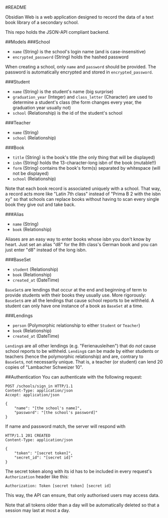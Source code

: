 #README

Obsidian Web is a web application designed to record the data of a text book
library of a secondary school.

This repo holds the JSON-API compliant backend.

##Models
###School
- `name` (String) is the school's login name (and is case-insensitive)
- `encrypted_password` (String) holds the hashed password

When creating a school, only `name` and `password` should be provided. The password is automatically encrypted
and stored in `encrypted_password`.

###Student
- `name` (String) is the student's name (big surprise)
- `graduation_year` (Integer) and `class_letter` (Character) are used to determine a student's class (the form changes every year, the graduation year usually not)
- `school` (Relationship) is the id of the student's school

###Teacher
- `name` (String)
- `school` (Relationship)

###Book
- `title` (String) is the book's title (the only thing that will be displayed)
- `isbn` (String) holds the 13-character-long isbn of the book (mutable!!)
- `form` (String) contains the book's form(s) separated by whitespace (will not be displayed)
- `school` (Relationship)

Note that each book record is associated uniquely with a school. That way, a record acts more like
"Latin 7th class" instead of "Prima B 2 with the isbn xy" so that schools can replace books without having
to scan every single book they give out and take back.

###Alias
- `name` (String)
- `book` (Relationship)

Aliases are an easy way to enter books whose isbn you don't know by heart. Just set an alias "d8" for the
8th class's German book and you can just enter "d8" instead of the long isbn.

###BaseSet
- `student` (Relationship)
- `book` (Relationship)
- `created_at` (DateTime)

`BaseSet`s are lendings that occur at the end and beginning of term to provide students with their books they
usually use. More rigorously: `BaseSet`s are all the lendings that cause school reports to be withheld. A student
can only have one instance of a book as `BaseSet` at a time.

###Lendings
- `person` (Polymorphic relationship to either `Student` or `Teacher`)
- `book` (Relationship)
- `created_at` (DateTime)

`Lending`s are all other lendings (e.g. "Ferienausleihen") that do *not* cause school reports to be withheld.
`Lending`s can be made by either students or teachers (hence the polymorphic relationship) and are, contrary 
to `BaseSet`s, not necessarily unique. That is, a teacher (or student) can lend 20 copies of
"Lambacher Schweizer 10".

##Authentication
You can authenticate with the following request:

```http
POST /schools/sign_in HTTP/1.1
Content-Type: application/json
Accept: application/json

{
	"name": "[the school's name]",
	"password": "[the school's password]"
}
```

If name and password match, the server will respond with

```http
HTTP/1.1 201 CREATED
Content-Type: application/json

{
	"token": "[secret token]",
	"secret_id": "[secret id]"
}
```

The secret token along with its id has to be included in every request's `Authorization` header like this:

```http
Authorization: Token [secret token] [secret id]
```

This way, the API can ensure, that only authorised users may access data.

Note that all tokens older than a day will be automatically deleted so that a session may last at most
a day.
